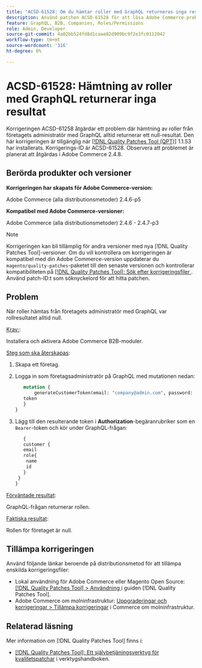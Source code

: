```yaml
---
title: "ACSD-61528: Om du hämtar roller med GraphQL returneras inga resultat"
description: Använd patchen ACSD-61528 för att lösa Adobe Commerce-problemet där hämtning av roller från företagets administratör med GraphQL alltid returnerar ett null-resultat.
feature: GraphQL, B2B, Companies, Roles/Permissions
role: Admin, Developer
source-git-commit: 4a02bb524fd8d1caae02d909bc9f2e3fc0112042
workflow-type: tm+mt
source-wordcount: '316'
ht-degree: 0%

---
```


# ACSD-61528: Hämtning av roller med GraphQL returnerar inga resultat

Korrigeringen ACSD-61258 åtgärdar ett problem där hämtning av roller från företagets administratör med GraphQL alltid returnerar ett null-resultat. Den här korrigeringen är tillgänglig när [[!DNL Quality Patches Tool (QPT)]](/help/tools/quality-patches-tool/quality-patches-tool-to-self-serve-quality-patches.md) 1.1.53 har installerats. Korrigerings-ID är ACSD-61528. Observera att problemet är planerat att åtgärdas i Adobe Commerce 2.4.8.

## Berörda produkter och versioner

**Korrigeringen har skapats för Adobe Commerce-version:**

Adobe Commerce (alla distributionsmetoder) 2.4.6-p5

**Kompatibel med Adobe Commerce-versioner:**

Adobe Commerce (alla distributionsmetoder) 2.4.6 - 2.4.7-p3

>[!NOTE]
>
>Korrigeringen kan bli tillämplig för andra versioner med nya [!DNL Quality Patches Tool]-versioner. Om du vill kontrollera om korrigeringen är kompatibel med din Adobe Commerce-version uppdaterar du `magento/quality-patches`-paketet till den senaste versionen och kontrollerar kompatibiliteten på [[!DNL Quality Patches Tool]: Sök efter korrigeringsfiler ](https://experienceleague.adobe.com/tools/commerce-quality-patches/index.html?lang=sv-SE). Använd patch-ID:t som söknyckelord för att hitta patchen.

## Problem

När roller hämtas från företagets administratör med GraphQL var rollresultatet alltid null.

<u>Krav:</u>:

Installera och aktivera Adobe Commerce B2B-moduler.

<u>Steg som ska återskapas</u>:

1. Skapa ett företag.
1. Logga in som företagsadministratör på GraphQL med mutationen nedan:

   ```GraphQL
      mutation {
          generateCustomerToken(email: "company@admin.com", password: "PASSWORD") {
      token
      }
   }
   ```

1. Lägg till den resulterande token i **Authorization**-begäranrubriker som en `Bearer`-token och kör under GraphQL-frågan:

   ```GraphQL
      {
      customer {
      email
      role{
       name
       id
      }
    }
   }
   ```

<u>Förväntade resultat</u>:

GraphQL-frågan returnerar rollen.

<u>Faktiska resultat</u>:

Rollen för företaget är null.

## Tillämpa korrigeringen

Använd följande länkar beroende på distributionsmetod för att tillämpa enskilda korrigeringsfiler:

* Lokal användning för Adobe Commerce eller Magento Open Source: [[!DNL Quality Patches Tool] > Användning ](/help/tools/quality-patches-tool/usage.md) i guiden [!DNL Quality Patches Tool].
* Adobe Commerce om molninfrastruktur: [Uppgraderingar och korrigeringar > Tillämpa korrigeringar](https://experienceleague.adobe.com/docs/commerce-cloud-service/user-guide/develop/upgrade/apply-patches.html?lang=sv-SE) i Commerce om molninfrastruktur.

## Relaterad läsning

Mer information om [!DNL Quality Patches Tool] finns i:

* [[!DNL Quality Patches Tool]: Ett självbetjäningsverktyg för kvalitetspatchar](/help/tools/quality-patches-tool/quality-patches-tool-to-self-serve-quality-patches.md) i verktygshandboken.